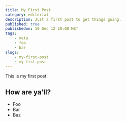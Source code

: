 ```yaml
---
title: My First Post
category: editorial
description: Just a first post to get things going.
published: true
publishedon: 10 Dec 12 10:00 MST
tags:
    - meta
    - foo
    - bar
slugs:
    - my-first-post
    - my-fist-post
---
```

This is my first post.

## How are ya'll?

* Foo
* Bar
* Baz